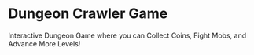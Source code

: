 # Dungeon Crawler Game
Interactive Dungeon Game where you can Collect Coins, Fight Mobs, and Advance More Levels!
